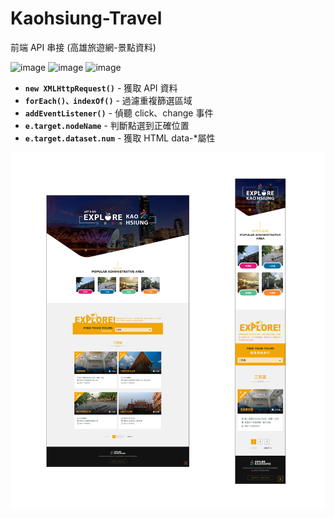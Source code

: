 # Kaohsiung-Travel
前端 API 串接 (高雄旅遊網-景點資料)

![image](https://img.shields.io/badge/JavaScript-exercise-brightgreen.svg)
![image](https://img.shields.io/badge/RWD-exercise-blue.svg)
![image](https://img.shields.io/badge/SASS-exercise-ff69b4.svg)

- **`new XMLHttpRequest()`** - 獲取 API 資料
- **`forEach()、indexOf()`** - 過濾重複篩選區域
- **`addEventListener()`** - 偵聽 click、change 事件 
- **`e.target.nodeName`** - 判斷點選到正確位置
- **`e.target.dataset.num`** - 獲取 HTML data-*屬性 

![images](https://github.com/jedchang/Kaohsiung-Travel/blob/master/preview-2.jpg)
